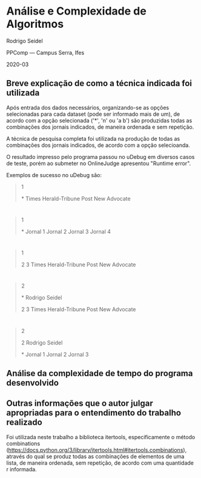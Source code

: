 # Análise e Complexidade de Algoritmos

Rodrigo Seidel

PPComp — Campus Serra, Ifes

2020-03


## Breve explicação de como a técnica indicada foi utilizada
Após entrada dos dados necessários, organizando-se as opções selecionadas para cada dataset (pode ser informado mais de um), de acordo com a opção selecionada ('*', 'n' ou 'a b') são produzidas todas as combinações dos jornais indicados, de maneira ordenada e sem repetição.

A técnica de pesquisa completa foi utilizada na produção de todas as combinações dos jornais indicados, de acordo com a opção selecioanda.


O resultado impresso pelo programa passou no uDebug em diversos casos de teste, porém ao submeter no OnlineJudge apresentou "Runtime error".

Exemplos de sucesso no uDebug são:
>1
>
>\*
>Times
>Herald-Tribune
>Post
>New Advocate
# 
>1
>
>\*
>Jornal 1
>Jornal 2
>Jornal 3
>Jornal 4
# 
>1
>
>2 3
>Times
>Herald-Tribune
>Post
>New Advocate
# 
>2
>
>\*
>Rodrigo
>Seidel
>
>2 3
>Times
>Herald-Tribune
>Post
>New Advocate
# 
>2
>
>2
>Rodrigo
>Seidel
>
>\*
>Jornal 1
>Jornal 2
>Jornal 3

## Análise da complexidade de tempo do programa desenvolvido



## Outras informações que o autor julgar apropriadas para o entendimento do trabalho realizado
Foi utilizada neste trabalho a biblioteca itertools, especificamente o método combinations (https://docs.python.org/3/library/itertools.html#itertools.combinations), através do qual se produz todas as combinações de elementos de uma lista, de maneira ordenada, sem repetição, de acordo com uma quantidade r informada.

